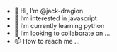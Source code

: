 - 👋 Hi, I’m @jack-dragion
- 👀 I’m interested in javascript
- 🌱 I’m currently learning python
- 💞️ I’m looking to collaborate on ...
- 📫 How to reach me ...

<!---
jack-dragion/jack-dragion is a ✨ special ✨ repository because its `README.md` (this file) appears on your GitHub profile.
You can click the Preview link to take a look at your changes.
--->
